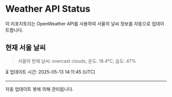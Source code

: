 
# Weather API Status

이 리포지토리는 OpenWeather API를 사용하여 서울의 날씨 정보를 자동으로 업데이트합니다.

## 현재 서울 날씨
> 서울의 현재 날씨: overcast clouds, 온도: 18.4°C, 습도: 47%

⏳ 업데이트 시간: 2025-05-13 14:11:45 (UTC)

---
자동 업데이트 봇에 의해 관리됩니다.
